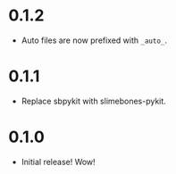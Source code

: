 # 0.1.2

- Auto files are now prefixed with `_auto_`.

# 0.1.1

- Replace sbpykit with slimebones-pykit.

# 0.1.0

- Initial release! Wow!
